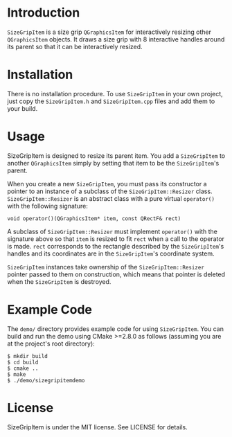 # Introduction #

`SizeGripItem` is a size grip `QGraphicsItem` for interactively resizing
other `QGraphicsItem` objects. It draws a size grip with 8 interactive
handles around its parent so that it can be interactively resized.

# Installation #

There is no installation procedure. To use `SizeGripItem` in your own project,
just copy the `SizeGripItem.h` and `SizeGripItem.cpp` files and add them to
your build.

# Usage #

SizeGripItem is designed to resize its parent item. You add a `SizeGripItem`
to another `QGraphicsItem` simply by setting that item to be the
`SizeGripItem`'s parent.

When you create a new `SizeGripItem`, you must pass its constructor a pointer
to an instance of a subclass of the `SizeGripItem::Resizer` class.
`SizeGripItem::Resizer` is an abstract class with a pure virtual `operator()`
with the following signature:

    void operator()(QGraphicsItem* item, const QRectF& rect)

A subclass of `SizeGripItem::Resizer` must implement `operator()` with the
signature above so that `item` is resized to fit `rect` when a call to the
operator is made. `rect` corresponds to the rectangle described by the
`SizeGripItem`'s handles and its coordinates are in the `SizeGripItem`'s
coordinate system.

`SizeGripItem` instances take ownership of the `SizeGripItem::Resizer` pointer
passed to them on construction, which means that pointer is deleted when
the `SizeGripItem` is destroyed.

# Example Code #

The `demo/` directory provides example code for using `SizeGripItem`. You can
build and run the demo using CMake >=2.8.0 as follows (assuming you are
at the project's root directory):

    $ mkdir build
    $ cd build
    $ cmake ..
    $ make
    $ ./demo/sizegripitemdemo

# License #

SizeGripItem is under the MIT license. See LICENSE for details.
